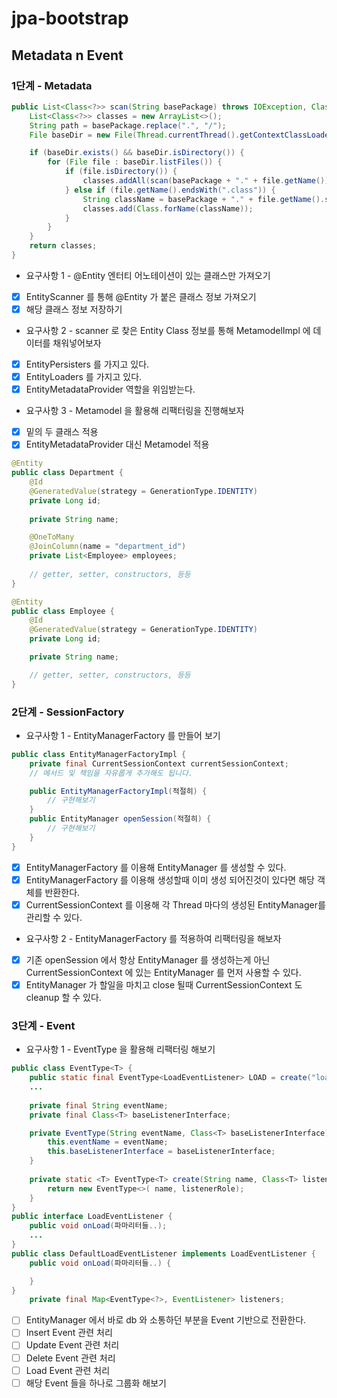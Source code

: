 # jpa-bootstrap

## Metadata n Event

### 1단계 - Metadata
```java
public List<Class<?>> scan(String basePackage) throws IOException, ClassNotFoundException {
    List<Class<?>> classes = new ArrayList<>();
    String path = basePackage.replace(".", "/");
    File baseDir = new File(Thread.currentThread().getContextClassLoader().getResource(path).getFile());

    if (baseDir.exists() && baseDir.isDirectory()) {
        for (File file : baseDir.listFiles()) {
            if (file.isDirectory()) {
                classes.addAll(scan(basePackage + "." + file.getName()));
            } else if (file.getName().endsWith(".class")) {
                String className = basePackage + "." + file.getName().substring(0, file.getName().length() - 6);
                classes.add(Class.forName(className));
            }
        }
    }
    return classes;
}
```
- 요구사항 1 - @Entity 엔터티 어노테이션이 있는 클래스만 가져오기
- [x] EntityScanner 를 통해 @Entity 가 붙은 클래스 정보 가져오기
- [x] 해당 클래스 정보 저장하기
- 요구사항 2 - scanner 로 찾은 Entity Class 정보를 통해 MetamodelImpl 에 데이터를 채워넣어보자
- [x] EntityPersisters 를 가지고 있다.
- [x] EntityLoaders 를 가지고 있다.
- [x] EntityMetadataProvider 역할을 위임받는다.
- 요구사항 3 - Metamodel 을 활용해 리팩터링을 진행해보자
- [x] 밑의 두 클래스 적용
- [x] EntityMetadataProvider 대신 Metamodel 적용
```java
@Entity
public class Department {
    @Id
    @GeneratedValue(strategy = GenerationType.IDENTITY)
    private Long id;
    
    private String name;

    @OneToMany
    @JoinColumn(name = "department_id")
    private List<Employee> employees;
    
    // getter, setter, constructors, 등등
}

@Entity
public class Employee {
    @Id
    @GeneratedValue(strategy = GenerationType.IDENTITY)
    private Long id;

    private String name;

    // getter, setter, constructors, 등등
}
```

### 2단계 - SessionFactory
- 요구사항 1 - EntityManagerFactory 를 만들어 보기
```java
public class EntityManagerFactoryImpl {
    private final CurrentSessionContext currentSessionContext;
    // 메서드 및 책임을 자유롭게 추가해도 됩니다.

    public EntityManagerFactoryImpl(적절히) {
        // 구현해보기
    }
    public EntityManager openSession(적절히) {
        // 구현해보기
    }
}
```
- [x] EntityManagerFactory 를 이용해 EntityManager 를 생성할 수 있다.
- [x] EntityManagerFactory 를 이용해 생성할때 이미 생성 되어진것이 있다면 해당 객체를 반환한다.
- [x] CurrentSessionContext 를 이용해 각 Thread 마다의 생성된 EntityManager를 관리할 수 있다.

- 요구사항 2 - EntityManagerFactory 를 적용하여 리팩터링을 해보자
- [x] 기존 openSession 에서 항상 EntityManager 를 생성하는게 아닌 CurrentSessionContext 에 있는 EntityManager 를 먼저 사용할 수 있다.
- [x] EntityManager 가 할일을 마치고 close 될때 CurrentSessionContext 도 cleanup 할 수 있다.

### 3단계 - Event
- 요구사항 1 - EventType 을 활용해 리팩터링 해보기
```java
public class EventType<T> {
    public static final EventType<LoadEventListener> LOAD = create("load", LoadEventListener.class);
    ...
    
    private final String eventName;
    private final Class<T> baseListenerInterface;

    private EventType(String eventName, Class<T> baseListenerInterface) {
    	this.eventName = eventName;
    	this.baseListenerInterface = baseListenerInterface;
    }
    
    private static <T> EventType<T> create(String name, Class<T> listenerRole) {
        return new EventType<>( name, listenerRole);
    }
}
public interface LoadEventListener {
    public void onLoad(파마리터들..);
    ...
}
public class DefaultLoadEventListener implements LoadEventListener {
    public void onLoad(파마리터들..) {

    }
}
    private final Map<EventType<?>, EventListener> listeners;
```
- [ ] EntityManager 에서 바로 db 와 소통하던 부분을 Event 기반으로 전환한다.
- [ ] Insert Event 관련 처리
- [ ] Update Event 관련 처리
- [ ] Delete Event 관련 처리
- [ ] Load Event 관련 처리
- [ ] 해당 Event 들을 하나로 그룹화 해보기
